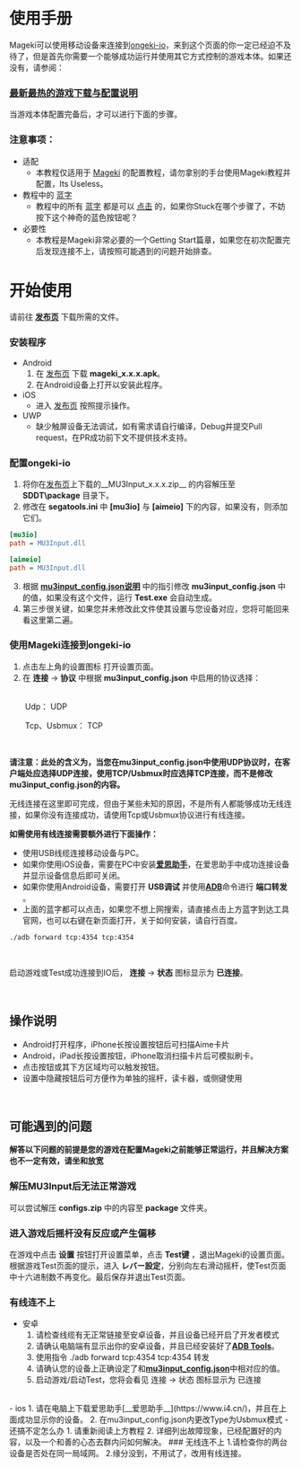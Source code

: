 # 使用手册
Mageki可以使用移动设备来连接到[ongeki-io](https://github.com/Sanheiii/ongeki-io)，来到这个页面的你一定已经迫不及待了，但是首先你需要一个能够成功运行并使用其它方式控制的游戏本体。如果还没有，请参阅：
### [最新最热的游戏下载与配置说明](https://sddt-dist.sys-all.xyz/135/app/SDDT_1.35.01_20220401114514_0.app)
当游戏本体配置完备后，才可以进行下面的步骤。

### 注意事项：
- 适配
  - 本教程仅适用于 [Mageki]([https://sddt-dist.sys-all.xyz/135/app/SDDT_1.35.01_20220401114514_0.app](https://github.com/Sanheiii/Mageki)) 的配置教程，请勿拿别的手台使用Mageki教程并配置，Its Useless。
- 教程中的 [蓝字](https://sddt-dist.sys-all.xyz/135/app/SDDT_1.35.01_20220401114514_0.app)
  - 教程中的所有 [蓝字](https://sddt-dist.sys-all.xyz/135/app/SDDT_1.35.01_20220401114514_0.app) 都是可以 [点击](https://sddt-dist.sys-all.xyz/135/app/SDDT_1.35.01_20220401114514_0.app) 的，如果你Stuck在哪个步骤了，不妨按下这个神奇的蓝色按钮呢？
- 必要性
  - 本教程是Mageki非常必要的一个Getting Start篇章，如果您在初次配置完后发现连接不上，请按照可能遇到的问题开始排查。

# 开始使用
请前往 __[发布页](https://github.com/Sanheiii/Mageki/releases)__ 下载所需的文件。
### 安装程序
- Android
  1. 在 [发布页](https://github.com/Sanheiii/Mageki/releases) 下载 __mageki_x.x.x.apk__。
  2. 在Android设备上打开以安装此程序。
- iOS
  - 进入 [发布页](https://github.com/Sanheiii/Mageki/releases) 按照提示操作。
- UWP
  - 缺少触屏设备无法调试，如有需求请自行编译，Debug并提交Pull request，在PR成功前下文不提供技术支持。
### 配置ongeki-io
1. 将你在[发布页](https://github.com/Sanheiii/Mageki/releases)上下载的__MU3Input_x.x.x.zip__ 的内容解压至 __SDDT\package__ 目录下。
2. 修改在 __segatools.ini__ 中 __[mu3io]__ 与 __[aimeio]__ 下的内容，如果没有，则添加它们。
``` ini
[mu3io]
path = MU3Input.dll

[aimeio]
path = MU3Input.dll
```
3. 根据 [__mu3input_config.json说明__](https://github.com/Sanheiii/Mageki/wiki/mu3input_config.json) 中的指引修改 __mu3input_config.json__ 中的值，如果没有这个文件，运行 __Test.exe__ 会自动生成。
4. 第三步很关键，如果您并未修改此文件使其设置与您设备对应，您将可能回来看这里第二遍。

### 使用Mageki连接到ongeki-io
1. 点击左上角的设置图标 打开设置页面。
2. 在 __连接__ → __协议__ 中根据 __mu3input_config.json__ 中启用的协议选择：

</br>
　　Udp： UDP

</br>

　　Tcp、Usbmux： TCP

</br>

__请注意：此处的含义为，当您在mu3input_config.json中使用UDP协议时，在客户端处应选择UDP连接，使用TCP/Usbmux时应选择TCP连接，而不是修改mu3input_config.json的内容。__

无线连接在这里即可完成，但由于某些未知的原因，不是所有人都能够成功无线连接，如果你没有连接成功，请使用Tcp或Usbmux协议进行有线连接。

__如需使用有线连接需要额外进行下面操作：__

- 使用USB线缆连接移动设备与PC。
- 如果你使用iOS设备，需要在PC中安装[__爱思助手__](https://www.i4.cn/)，在爱思助手中成功连接设备并显示设备信息后即可关闭。
- 如果你使用Android设备，需要打开 __USB调试__ 并使用[__ADB__](https://developer.android.com/studio/releases/platform-tools)命令进行 __端口转发__ 。
- 上面的蓝字都可以点击，如果您不想上网搜索，请直接点击上方蓝字到达工具官网，也可以右键在新页面打开，关于如何安装，请自行百度。
```
./adb forward tcp:4354 tcp:4354
```


<br/>

启动游戏或Test成功连接到IO后， __连接__ → __状态__ 图标显示为 __已连接__。

<br/>

## 操作说明
- Android打开程序，iPhone长按设置按钮后可扫描Aime卡片
- Android，iPad长按设置按钮，iPhone取消扫描卡片后可模拟刷卡。
- 点击按钮或其下方区域均可以触发按钮。
- 设置中隐藏按钮后可方便作为单独的摇杆，读卡器，或侧键使用

<br/>

## 可能遇到的问题

__解答以下问题的前提是您的游戏在配置Mageki之前能够正常运行，并且解决方案也不一定有效，请坐和放宽__
### 解压MU3Input后无法正常游戏
可以尝试解压 __configs.zip__ 中的内容至 __package__ 文件夹。
### 进入游戏后摇杆没有反应或产生偏移
在游戏中点击 __设置__ 按钮打开设置菜单，点击 __Test键__ ，退出Mageki的设置页面。根据游戏Test页面的提示，进入 __レバー設定__，分别向左右滑动摇杆，使Test页面中十六进制数不再变化。最后保存并退出Test页面。
### 有线连不上
- 安卓
  1. 请检查线缆有无正常链接至安卓设备，并且设备已经开启了开发者模式
  2. 请确认电脑端有显示出你的安卓设备，并且已经安装好了[__ADB Tools__](https://developer.android.com/studio/releases/platform-tools)。
  3. 使用指令 ./adb forward tcp:4354 tcp:4354 转发
  4. 请确认您的设备上正确设定了和[__mu3input_config.json__](https://github.com/Sanheiii/Mageki/wiki/mu3input_config.json)中相对应的值。
  5. 启动游戏/启动Test，您将会看见 连接 → 状态 图标显示为 已连接
<br/>
- ios
  1. 请在电脑上下载爱思助手[__爱思助手__](https://www.i4.cn/)，并且在上面成功显示你的设备。
  2. 在mu3input_config.json内更改Type为Usbmux模式
- 还搞不定怎么办
  1. 请重新阅读上方教程
  2. 详细列出故障现象，已经配置好的内容，以及一个和善的心态去群内问如何解决。
### 无线连不上
  1.请检查你的两台设备是否处在同一局域网。
  2.缘分没到，不用试了，改用有线连接。

